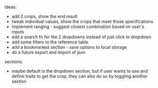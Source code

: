 
ideas:
- add 2 crops, show the end result
- tweak individual values, show the crops that meet those specifications
- implement ranging - suggest closest combination based on user's inputs
- add a search fn for the 2 dropdowns instead of just click to dropdown
- add some filters to the reference table
- add a bookmarked section - save options to local storage
- do a future export and import of json


sections:
- maybe default is the dropdown section, but if user wants to use and define traits to get the crop, they can also do so by toggling another section